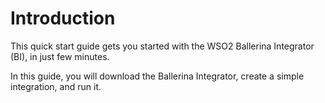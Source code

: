 # Introduction

This quick start guide gets you started with the WSO2 Ballerina Integrator (BI), in just few minutes.

In this guide, you will download the Ballerina Integrator, create a simple integration, and run it.







